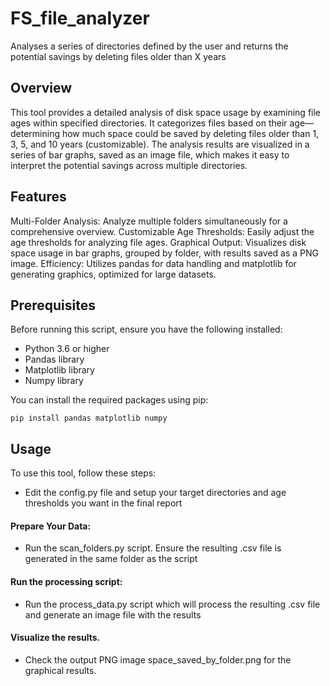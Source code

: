 # FS_file_analyzer
Analyses a series of directories defined by the user and returns the potential savings by deleting files older than X years


## Overview
This tool provides a detailed analysis of disk space usage by examining file ages within specified directories. It categorizes files based on their age—determining how much space could be saved by deleting files older than 1, 3, 5, and 10 years (customizable). The analysis results are visualized in a series of bar graphs, saved as an image file, which makes it easy to interpret the potential savings across multiple directories.

## Features
Multi-Folder Analysis: Analyze multiple folders simultaneously for a comprehensive overview.
Customizable Age Thresholds: Easily adjust the age thresholds for analyzing file ages.
Graphical Output: Visualizes disk space usage in bar graphs, grouped by folder, with results saved as a PNG image.
Efficiency: Utilizes pandas for data handling and matplotlib for generating graphics, optimized for large datasets.


## Prerequisites

Before running this script, ensure you have the following installed:
- Python 3.6 or higher
- Pandas library
- Matplotlib library
- Numpy library

You can install the required packages using pip:
```
pip install pandas matplotlib numpy
```

## Usage
To use this tool, follow these steps:

- Edit the config.py file and setup your target directories and age thresholds you want in the final report

#### Prepare Your Data:
- Run the scan_folders.py script. Ensure the resulting .csv file is generated in the same folder as the script

#### Run the processing script:
- Run the process_data.py script which will process the resulting .csv file and generate an image file with the results

#### Visualize the results.
- Check the output PNG image space_saved_by_folder.png for the graphical results.
